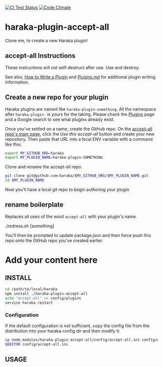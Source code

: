 [![CI Test Status][ci-img]][ci-url]
[![Code Climate][clim-img]][clim-url]

# haraka-plugin-accept-all

Clone me, to create a new Haraka plugin!

## accept-all Instructions

These instructions will not self-destruct after use. Use and destroy.

See also, [How to Write a Plugin](https://github.com/haraka/Haraka/wiki/Write-a-Plugin) and [Plugins.md](https://github.com/haraka/Haraka/blob/master/docs/Plugins.md) for additional plugin writing information.

## Create a new repo for your plugin

Haraka plugins are named like `haraka-plugin-something`. All the namespace after `haraka-plugin-` is yours for the taking. Please check the [Plugins](https://github.com/haraka/Haraka/blob/master/Plugins.md) page and a Google search to see what plugins already exist.

Once you've settled on a name, create the GitHub repo. On the [accept-all repo's main page](https://github.com/haraka/haraka-plugin-accept-all), click the _Use this accept-all_ button and create your new repository. Then paste that URL into a local ENV variable with a command like this:

```sh
export MY_GITHUB_ORG=haraka
export MY_PLUGIN_NAME=haraka-plugin-SOMETHING
```

Clone and rename the accept-all repo:

```sh
git clone git@github.com:haraka/$MY_GITHUB_ORG/$MY_PLUGIN_NAME.git
cd $MY_PLUGIN_NAME
```

Now you'll have a local git repo to begin authoring your plugin

## rename boilerplate

Replaces all uses of the word `accept-all` with your plugin's name.

./redress.sh [something]

You'll then be prompted to update package.json and then force push this repo onto the GitHub repo you've created earlier.

# Add your content here

## INSTALL

```sh
cd /path/to/local/haraka
npm install ./haraka-plugin-accept-all
echo "accept-all" >> config/plugins
service haraka restart
```

### Configuration

If the default configuration is not sufficient, copy the config file from the distribution into your haraka config dir and then modify it:

```sh
cp node_modules/haraka-plugin-accept-all/config/accept-all.ini config/accept-all.ini
$EDITOR config/accept-all.ini
```

## USAGE

<!-- leave these buried at the bottom of the document -->

[ci-img]: https://github.com/haraka/haraka-plugin-accept-all/actions/workflows/ci.yml/badge.svg
[ci-url]: https://github.com/haraka/haraka-plugin-accept-all/actions/workflows/ci.yml
[clim-img]: https://codeclimate.com/github/haraka/haraka-plugin-accept-all/badges/gpa.svg
[clim-url]: https://codeclimate.com/github/haraka/haraka-plugin-accept-all
